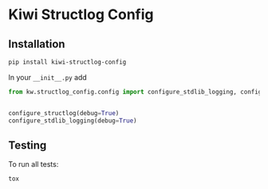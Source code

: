 # Kiwi Structlog Config

## Installation

```bash
pip install kiwi-structlog-config
```

In your `__init__.py` add

```python
from kw.structlog_config.config import configure_stdlib_logging, configure_structlog


configure_structlog(debug=True)
configure_stdlib_logging(debug=True)
```

## Testing

To run all tests:

```
tox
```
